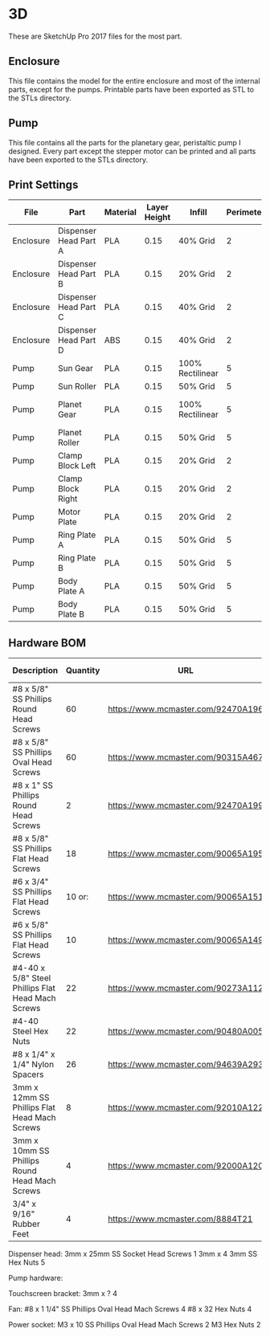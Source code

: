 # 3D

These are SketchUp Pro 2017 files for the most part.

## Enclosure

This file contains the model for the entire enclosure and most of the internal parts, except for the
pumps. Printable parts have been exported as STL to the STLs directory.

## Pump

This file contains all the parts for the planetary gear, peristaltic pump I designed. Every part except
the stepper motor can be printed and all parts have been exported to the STLs directory.

## Print Settings

File            | Part                        | Material  | Layer Height| Infill            | Perimeters| Top/Bot   | Quantity
---             | ---                         | ---       | ---         | ---               | ---       | ---       | ---
Enclosure       | Dispenser Head Part A       | PLA       | 0.15        | 40% Grid          | 2         | 7/5       | 1
Enclosure       | Dispenser Head Part B       | PLA       | 0.15        | 20% Grid          | 2         | 7/5       | 1
Enclosure       | Dispenser Head Part C       | PLA       | 0.15        | 40% Grid          | 2         | 7/5       | 1
Enclosure       | Dispenser Head Part D       | ABS       | 0.15        | 40% Grid          | 2         | 7/5       | 1
Pump            | Sun Gear                    | PLA       | 0.15        | 100% Rectilinear  | 5         | 7/5       | 32    X
Pump            | Sun Roller                  | PLA       | 0.15        | 50% Grid          | 5         | 7/5       | 16    X
Pump            | Planet Gear                 | PLA       | 0.15        | 100% Rectilinear  | 5         | 7/5       | 64        5.5 (16)/7.75 (22)
Pump            | Planet Roller               | PLA       | 0.15        | 50% Grid          | 5         | 7/5       | 32    X
Pump            | Clamp Block Left            | PLA       | 0.15        | 20% Grid          | 2         | 7/5       | 16    X
Pump            | Clamp Block Right           | PLA       | 0.15        | 20% Grid          | 2         | 7/5       | 16    X
Pump            | Motor Plate                 | PLA       | 0.15        | 20% Grid          | 2         | 7/5       | 16    X
Pump            | Ring Plate A                | PLA       | 0.15        | 50% Grid          | 5         | 7/5       | 16    X
Pump            | Ring Plate B                | PLA       | 0.15        | 50% Grid          | 5         | 7/5       | 16    4    7 (4)
Pump            | Body Plate A                | PLA       | 0.15        | 50% Grid          | 5         | 7/5       | 16    X
Pump            | Body Plate B                | PLA       | 0.15        | 50% Grid          | 5         | 7/5       | 16    X


## Hardware BOM

Description                                 | Quantity  | URL                                   | Unit Quantity | Price/Unit
---                                         | ---       | ---                                   | ---           | ---
#8 x 5/8" SS Phillips Round Head Screws     | 60        | https://www.mcmaster.com/92470A196    | 100           | $6.09
#8 x 5/8" SS Phillips Oval Head Screws      | 60        | https://www.mcmaster.com/90315A467    | 100           | $6.03
#8 x 1" SS Phillips Round Head Screws       | 2         | https://www.mcmaster.com/92470A199    | 100           | $8.13
#8 x 5/8" SS Phillips Flat Head Screws      | 18        | https://www.mcmaster.com/90065A195    | 100           | $5.50
#6 x 3/4" SS Phillips Flat Head Screws      | 10 or:    | https://www.mcmaster.com/90065A151    | 100           | $4.28
#6 x 5/8" SS Phillips Flat Head Screws      | 10        | https://www.mcmaster.com/90065A149    | 100           | $3.89
#4-40 x 5/8" Steel Phillips Flat Head Mach Screws| 22        | https://www.mcmaster.com/90273A112    | 100           | $2.74
#4-40 Steel Hex Nuts                        | 22        | https://www.mcmaster.com/90480A005    | 100           | $0.89
#8 x 1/4" x 1/4" Nylon Spacers              | 26        | https://www.mcmaster.com/94639A293    | 100           | $8.75
3mm x 12mm SS Phillips Flat Head Mach Screws  | 8         | https://www.mcmaster.com/92010A122    | 100           | $4.75
3mm x 10mm SS Phillips Round Head Mach Screws | 4         | https://www.mcmaster.com/92000A120    | 100           | $4.89
3/4" x 9/16" Rubber Feet                    | 4         | https://www.mcmaster.com/8884T21      | 10            | $5.17

Dispenser head:
3mm x 25mm SS Socket Head Screws            1
3mm x                                       4
3mm SS Hex Nuts                             5

Pump hardware:

Touchscreen bracket:
3mm x ?                                     4

Fan:
#8 x 1 1/4" SS Phillips Oval Head Mach Screws   4
#8 x 32 Hex Nuts                                4

Power socket:
M3 x 10 SS Phillips Oval Head Mach Screws       2
M3 Hex Nuts                                     2

